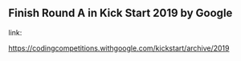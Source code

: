 ## Finish Round A in Kick Start 2019 by Google

link:

https://codingcompetitions.withgoogle.com/kickstart/archive/2019
